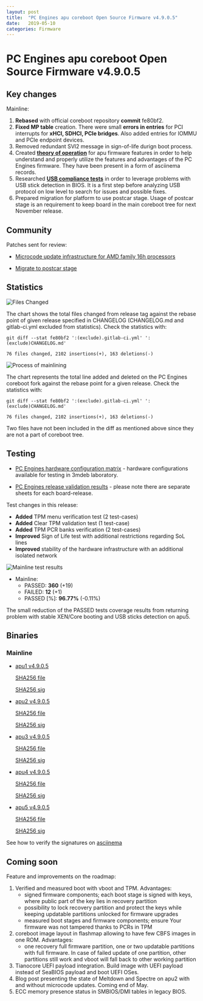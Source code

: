 ```yaml
---
layout: post
title:  "PC Engines apu coreboot Open Source Firmware v4.9.0.5"
date:   2019-05-10
categories: Firmware
---
```

# PC Engines apu coreboot Open Source Firmware v4.9.0.5

## Key changes

Mainline:

1. **Rebased** with official coreboot repository **commit** fe80bf2.
2. **Fixed MP table** creation. There were small **errors in entries** for PCI
   interrupts for **xHCI, SDHCI, PCIe bridges**. Also added entries for IOMMU
   and PCIe endpoint devices.
3. Removed redundant SVI2 message in sign-of-life durign boot process.
4. Created **[theory of operation](https://github.com/pcengines/apu2-documentation/blob/master/docs/theory-of-operation.md)**
   for apu firmware features in order to help understand and properly utilize
   the features and advantages of the PC Engines firmware. They have been
   present in a form of asciinema records.
5. Researched **[USB compliance tests](https://github.com/pcengines/apu2-documentation/blob/master/docs/research/USB_compliance_test.md)**
   in order to leverage problems with USB stick detection in BIOS. It is a
   first step before analyzing USB protocol on low level to search for issues
   and possible fixes.
6. Prepared migration for platform to use postcar stage. Usage of postcar stage
   is an requirement to keep board in the main coreboot tree for next November
   release.

## Community

Patches sent for review:

* [Microcode update infrastructure for AMD family 16h processors](https://review.coreboot.org/c/coreboot/+/29272)

* [Migrate to postcar stage](https://review.coreboot.org/c/coreboot/+/32363)

## Statistics

![Files Changed](https://cloud.3mdeb.com/index.php/s/ysXTSd8kW5HX2b2/preview)

The chart shows the total files changed from release tag against the rebase
point of given release specified in CHANGELOG (CHANGELOG.md and gitlab-ci.yml
excluded from statistics). Check the statistics with:

```
git diff --stat fe80bf2 ':(exclude).gitlab-ci.yml' ':(exclude)CHANGELOG.md'
```

`76 files changed, 2102 insertions(+), 163 deletions(-)`

![Process of mainlining](https://cloud.3mdeb.com/index.php/s/yjJAC5m3m6DJBLF/preview)

The chart represents the total line added and deleted on the PC Engines
coreboot fork against the rebase point for a given release. Check the
statistics with:

```
git diff --stat fe80bf2 ':(exclude).gitlab-ci.yml' ':(exclude)CHANGELOG.md'
```

`76 files changed, 2102 insertions(+), 163 deletions(-)`

Two files have not been included in the diff as mentioned above since they are
not a part of coreboot tree.

## Testing

* [PC Engines hardware configuration matrix](https://cloud.3mdeb.com/index.php/s/wRi33Zo5sdgbpWn/preview) - hardware configurations available for testing in 3mdeb laboratory.

* [PC Engines release validation results](https://3mdeb.us16.list-manage.com/track/click?u=fce95b885fc13fbf1db611816&id=96d9b426c0&e=16ffa34a09) - please note there are separate sheets for each board-release.

Test changes in this release:

* **Added** TPM menu verification test (2 test-cases)
* **Added** Clear TPM validation test (1 test-case)
* **Added** TPM PCR banks verification (2 test-cases)
* **Improved** Sign of Life test with additional restrictions regarding SoL lines
* **Improved** stability of the hardware infrastructure with an additional
  isolated network

![Mainline test results](https://cloud.3mdeb.com/index.php/s/yR6BYof9fAKXFd2/preview)

* Mainline:
  * PASSED: **360** (+19)
  * FAILED: **12** (+1)
  * PASSED [%]: **96.77%** (-0.11%)

The small reduction of the PASSED tests coverage results from returning problem
with stable XEN/Core booting and USB sticks detection on apu5.

## Binaries

### Mainline

* [apu1 v4.9.0.5](https://3mdeb.com/open-source-firmware/pcengines/apu1/apu1_v4.9.0.5.rom)

  [SHA256 file](https://3mdeb.com/open-source-firmware/pcengines/apu1/apu1_v4.9.0.5.SHA256)

  [SHA256 sig](https://3mdeb.com/open-source-firmware/pcengines/apu1/apu1_v4.9.0.5.SHA256.sig)

* [apu2 v4.9.0.5](https://3mdeb.com/open-source-firmware/pcengines/apu2/apu2_v4.9.0.5.rom)

  [SHA256 file](https://3mdeb.com/open-source-firmware/pcengines/apu2/apu2_v4.9.0.5.SHA256)

  [SHA256 sig](https://3mdeb.com/open-source-firmware/pcengines/apu2/apu2_v4.9.0.5.SHA256.sig)

* [apu3 v4.9.0.5](https://3mdeb.com/open-source-firmware/pcengines/apu3/apu3_v4.9.0.5.rom)

  [SHA256 file](https://3mdeb.com/open-source-firmware/pcengines/apu3/apu3_v4.9.0.5.SHA256)

  [SHA256 sig](https://3mdeb.com/open-source-firmware/pcengines/apu3/apu3_v4.9.0.5.SHA256.sig)

* [apu4 v4.9.0.5](https://3mdeb.com/open-source-firmware/pcengines/apu4/apu4_v4.9.0.5.rom)

  [SHA256 file](https://3mdeb.com/open-source-firmware/pcengines/apu4/apu4_v4.9.0.5.SHA256)

  [SHA256 sig](https://3mdeb.com/open-source-firmware/pcengines/apu4/apu4_v4.9.0.5.SHA256.sig)

* [apu5 v4.9.0.5](https://3mdeb.com/open-source-firmware/pcengines/apu5/apu5_v4.9.0.5.rom)

  [SHA256 file](https://3mdeb.com/open-source-firmware/pcengines/apu5/apu5_v4.9.0.5.SHA256)

  [SHA256 sig](https://3mdeb.com/open-source-firmware/pcengines/apu5/apu5_v4.9.0.5.SHA256.sig)

See how to verify the signatures on [asciinema](https://asciinema.org/a/227035)

[1]: https://en.wikipedia.org/wiki/ROCA_vulnerability
[2]: https://github.com/pcengines/apu2-documentation/blob/master/docs/research/ROCA.md
[3]: https://github.com/pcengines/apu2-documentation/blob/master/docs/os-status.md

## Coming soon

Feature and improvements on the roadmap:

1. Verified and measured boot with vboot and TPM. Advantages:
   - signed firmware components; each boot stage is signed with keys, where
     public part of the key lies in recovery partition
   - possibility to lock recovery partition and protect the keys while keeping
     updatable partitions unlocked for firmware upgrades
   - measured boot stages and firmware components; ensure Your firmware was not
     tampered thanks to PCRs in TPM
2. coreboot image layout in flashmap allowing to have few CBFS images in one
   ROM. Advantages:
   - one recovery full firmware partition, one or two updatable
     partitions with full firmware. In case of failed update of one partition,
     other partitions still work and vboot will fall back to other working
     partition
3. Tianocore UEFI payload integration. Build image with UEFI payload instead of
   SeaBIOS payload and boot UEFI OSes.
4. Blog post presenting the state of Meltdown and Spectre on apu2 with and
   without microcode updates. Coming end of May.
5. ECC memory presence status in SMBIOS/DMI tables in legacy BIOS.

